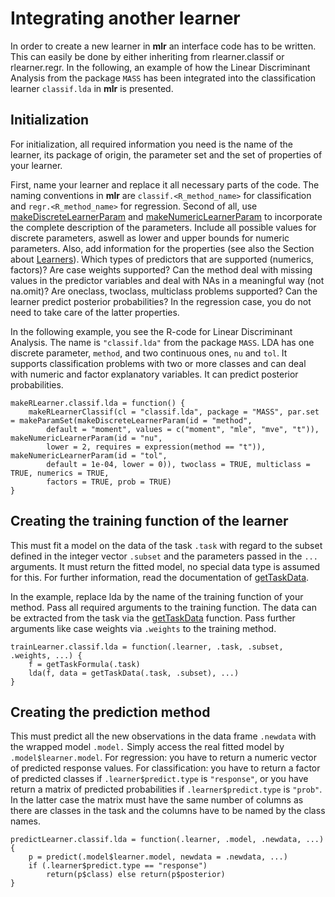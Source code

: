 Integrating another learner
===========================

In order to create a new learner in **mlr** an interface code has to be written. This can
easily be done by either inheriting from rlearner.classif or rlearner.regr. In the following, 
an example of how the Linear Discriminant Analysis from the package ``MASS`` has been 
integrated into the classification learner ``classif.lda`` in **mlr** is presented.

Initialization
--------------

For initialization, all required information you need is the name of the learner, its package 
of origin, the parameter set and the set of properties of your learner.

First, name your learner and replace it all necessary parts of the code. The naming conventions 
in **mlr** are ``classif.<R_method_name>`` for classification and ``regr.<R_method_name>`` for 
regression. Second of all, use [makeDiscreteLearnerParam](http://berndbischl.github.io/ParamHelpers/man/LearnerParam.html) and [makeNumericLearnerParam](http://berndbischl.github.io/ParamHelpers/man/LearnerParam.html) to incorporate 
the complete description of the parameters. Include all possible values for discrete parameters, aswell 
as lower and upper bounds for numeric parameters. Also, add information for the properties (see also 
the Section about [Learners](learner.md)). Which types of predictors that are supported (numerics, factors)? 
Are case weights supported? Can the method deal with missing values in the predictor variables and deal with 
NAs in a meaningful way (not na.omit)? Are oneclass, twoclass, multiclass problems supported? Can the 
learner predict posterior probabilities? In the regression case, you do not need to take care of the 
latter properties.

In the following example, you see the R-code for Linear Discriminant Analysis. The name is 
``"classif.lda"`` from the package ``MASS``. LDA has one discrete parameter, ``method``, and two 
continuous ones, ``nu`` and ``tol``. It supports classification problems with two or more classes and 
can deal with numeric and factor explanatory variables. It can predict posterior probabilities.


```splus
makeRLearner.classif.lda = function() {
    makeRLearnerClassif(cl = "classif.lda", package = "MASS", par.set = makeParamSet(makeDiscreteLearnerParam(id = "method", 
        default = "moment", values = c("moment", "mle", "mve", "t")), makeNumericLearnerParam(id = "nu", 
        lower = 2, requires = expression(method == "t")), makeNumericLearnerParam(id = "tol", 
        default = 1e-04, lower = 0)), twoclass = TRUE, multiclass = TRUE, numerics = TRUE, 
        factors = TRUE, prob = TRUE)
}
```


Creating the training function of the learner
---------------------------------------------

This must fit a model on the data of the task ``.task`` with regard to the subset defined in the 
integer vector ``.subset`` and the parameters passed in the ``...`` arguments. It must return the 
fitted model, no special data type is assumed for this. For further information, read the 
documentation of [getTaskData](http://berndbischl.github.io/mlr/man/getTaskData.html).

In the example, replace lda by the name of the training function of your method. Pass all 
required arguments to the training function. The data can be extracted from the task via the 
[getTaskData](http://berndbischl.github.io/mlr/man/getTaskData.html) function. Pass further arguments like case weights via ``.weights`` to the training method.


```splus
trainLearner.classif.lda = function(.learner, .task, .subset, .weights, ...) {
    f = getTaskFormula(.task)
    lda(f, data = getTaskData(.task, .subset), ...)
}
```


Creating the prediction method 
------------------------------

This must predict all the new observations in the data frame ``.newdata`` with the wrapped model ``.model.`` 
Simply access the real fitted model by ``.model$learner.model``. For regression: you have to return a 
numeric vector of predicted response values. For classification: you have to return a factor of predicted
classes if ``.learner$predict.type`` is ``"response"``, or you have return a matrix of predicted probabilities if
``.learner$predict.type`` is ``"prob"``. In the latter case the matrix must have the same number of columns as there
are classes in the task and the columns have to be named by the class names.


```splus
predictLearner.classif.lda = function(.learner, .model, .newdata, ...) {
    p = predict(.model$learner.model, newdata = .newdata, ...)
    if (.learner$predict.type == "response") 
        return(p$class) else return(p$posterior)
}
```




